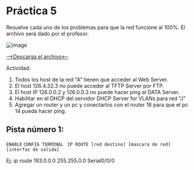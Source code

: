 # Práctica 5

Resuelve cada uno de los problemas para que la red funcione al 100%. El archivo será dado por el profesor.

![image](https://github.com/calles/GII_Redes/assets/22343642/cec2681c-4a01-4d3e-9cdb-8019001bf6cb)

[-->Descarga el archivo<--](https://drive.google.com/file/d/1xQGGHGWL1XLhQVPdJ_ynsQW2u_dop2Iv/view?usp=sharing)

Actividad:

1. Todos los host de la red "A" tienen que acceder al Web Server.
2. El host 126.4.32.3 no puede acceder al TFTP Server por FTP.
3. El host IP 126.0.0.2 y 126.0.0.3 no puede hacer ping al DATA Server.
4. Habilitar en el DHCP del servidor DHCP Server for VLANs para red "J"
5. Agregar un router y un pc y conectarlos con el router 18 para que el pc 14 pueda hacer ping.

## Pista número 1:

```ENABLE```
```CONFIG TERMINAL ```
```IP ROUTE [red destino] [mascara de red] [interfaz de salida] ```

Ej: ip route 193.0.0.0 255.255.0.0 Serial0/0/0
